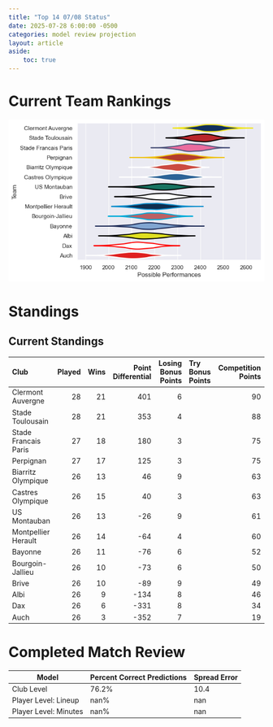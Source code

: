 ```yaml
---  
title: "Top 14 07/08 Status"  
date: 2025-07-28 6:00:00 -0500  
categories: model review projection  
layout: article  
aside:  
    toc: true  
---
```

# Current Team Rankings


![Club Rankings](plots/rankings_Top_14_0708.png)
# Standings

## Current Standings


| Club                 |   Played |   Wins |   Point Differential |   Losing Bonus Points | Try Bonus Points   |   Competition Points |
|:---------------------|---------:|-------:|---------------------:|----------------------:|:-------------------|---------------------:|
| Clermont Auvergne    |       28 |     21 |                  401 |                     6 |                    |                   90 |
| Stade Toulousain     |       28 |     21 |                  353 |                     4 |                    |                   88 |
| Stade Francais Paris |       27 |     18 |                  180 |                     3 |                    |                   75 |
| Perpignan            |       27 |     17 |                  125 |                     3 |                    |                   75 |
| Biarritz Olympique   |       26 |     13 |                   46 |                     9 |                    |                   63 |
| Castres Olympique    |       26 |     15 |                   40 |                     3 |                    |                   63 |
| US Montauban         |       26 |     13 |                  -26 |                     9 |                    |                   61 |
| Montpellier Herault  |       26 |     14 |                  -64 |                     4 |                    |                   60 |
| Bayonne              |       26 |     11 |                  -76 |                     6 |                    |                   52 |
| Bourgoin-Jallieu     |       26 |     10 |                  -73 |                     6 |                    |                   50 |
| Brive                |       26 |     10 |                  -89 |                     9 |                    |                   49 |
| Albi                 |       26 |      9 |                 -134 |                     8 |                    |                   46 |
| Dax                  |       26 |      6 |                 -331 |                     8 |                    |                   34 |
| Auch                 |       26 |      3 |                 -352 |                     7 |                    |                   19 |



# Completed Match Review


| Model | Percent Correct Predictions | Spread Error |
| ------ | ------ | ------ |
| Club Level | 76.2% | 10.4 |
| Player Level: Lineup | nan% | nan |
| Player Level: Minutes | nan% | nan |

